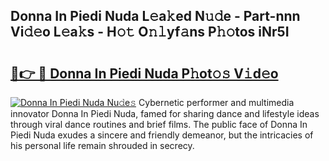 ## Donna In Piedi Nuda L𝚎a𝚔ed N𝚞𝚍e - Part-nnn Vi𝚍𝚎o L𝚎a𝚔s - H𝚘𝚝 O𝚗𝚕yf𝚊ns P𝚑𝚘tos iNr5I

# <h2><a href="http://kf76vk.oniu.top/?m=Donna+In+Piedi+Nuda">🔗👉 🔴 Donna In Piedi Nuda P𝚑ot𝚘𝚜 V𝚒d𝚎o</a></h2>

[![Donna In Piedi Nuda Nu𝚍e𝚜](https://i.imgur.com/0qMVB7G.gif)](http://kf76vk.oniu.top/?m=Donna+In+Piedi+Nuda)
Cybernetic performer and multimedia innovator Donna In Piedi Nuda, famed for sharing dance and lifestyle ideas through viral dance routines and brief films. The public face of Donna In Piedi Nuda exudes a sincere and friendly demeanor, but the intricacies of his personal life remain shrouded in secrecy.  
